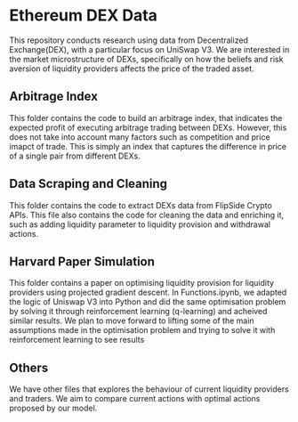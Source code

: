 # Ethereum DEX Data

This repository conducts research using data from Decentralized Exchange(DEX), with a particular focus on UniSwap V3. We are interested in the market microstructure of DEXs, specifically on how 
the beliefs and risk aversion of liquidity providers affects the price of the traded asset.

## Arbitrage Index

This folder contains the code to build an arbitrage index, that indicates the expected profit of executing arbitrage trading between DEXs. However, this does not take into account many factors 
such as competition and price imapct of trade. This is simply an index that captures the difference in price of a single pair from different DEXs.

## Data Scraping and Cleaning

This folder contains the code to extract DEXs data from FlipSide Crypto APIs. This file also contains the code for cleaning the data and enriching it, such as adding liquidity parameter to liquidity
provision and withdrawal actions.

## Harvard Paper Simulation

This folder contains a paper on optimising liquidity provision for liquidity providers using projected gradient descent. In Functions.ipynb, we adapted the logic of Uniswap V3 into Python and did the
same optimisation problem by solving it through reinforcement learning (q-learning) and acheived similar results. We plan to move forward to lifting some of the main assumptions made in the 
optimisation problem and trying to solve it with reinforcement learning to see results

## Others

We have other files that explores the behaviour of current liquidity providers and traders. We aim to compare current actions with optimal actions proposed by our model.






